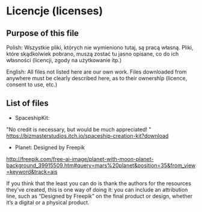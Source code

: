 # Licencje (licenses)


## Purpose of this file
Polish:
Wszystkie pliki, których nie wymieniono tutaj, są pracą własną.
Pliki, które skądkolwiek pobrano, muszą zostać tu jasno opisane,
co do ich własności (licencji, zgody na użytkowanie itp.)

English:
All files not listed here are our own work.
Files downloaded from anywhere must be clearly described here,
as to their ownership (licence, consent to use, etc.)


## List of files

* SpaceshipKit:

"No credit is necessary, but would be much appreciated! "
https://bizmasterstudios.itch.io/spaceship-creation-kit?download



* Planet:
Designed by Freepik

http://freepik.com/free-ai-image/planet-with-moon-planet-background_39915509.htm#query=mars%20planet&position=35&from_view=keyword&track=ais

If you think that the least you can do is thank the authors for the resources they’ve created, this is one way of doing it: you can include an attribution line, such as “Designed by Freepik” on the final product or design, whether it’s a digital or a physical product.
